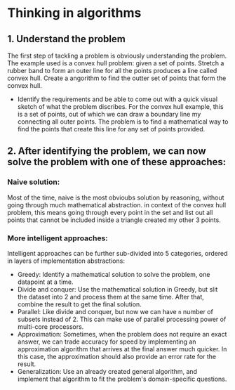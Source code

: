 # Thinking in algorithms

## 1. Understand the problem

The first step of tackling a problem is obviously understanding the problem. The example used is a convex hull problem: given a set of points. Stretch a rubber band to form an outer line for all the points produces a line called convex hull. Create a angorithm to find the outter set of points that form the convex hull.

- Identify the requirements and be able to come out with a quick visual sketch of what the problem discribes. For the convex hull example, this is a set of points, out of which we can draw a boundary line my connecting all outer points. The problem is to find a mathematical way to find the points that create this line for any set of points provided.

## 2. After identifying the problem, we can now solve the problem with one of these approaches:

### Naive solution: 

Most of the time, naive is the most obvioubs solution by reasoning, without going through much mathematical abstraction. in context of the convex hull problem, this means going through every point in the set and list out all points that cannot be included inside a triangle created my other 3 points.

### More intelligent approaches:

Intelligent approaches can be further sub-divided into 5 categories, ordered in layers of implementation abstractions:

- Greedy: Identify a mathematical solution to solve the problem, one datapoint at a time. 
- Divide and conquer: Use the mathematical solution in Greedy, but slit the dataset into 2 and process them at the same time. After that, combine the result to get the final solution.
- Parallel: Like divide and conquer, but now we can have ```n``` number of subsets instead of 2. This can make use of parallel processing power of multi-core processors.
- Approximation: Sometimes, when the problem does not require an exact answer, we can trade accuracy for speed by implementing an approximation algorithm that arrives at the final answer much quicker. In this case, the approximation should also provide an error rate for the result.
- Generalization: Use an already created general algorithm, and implement that algorithm to fit the problem's domain-specific questions.
